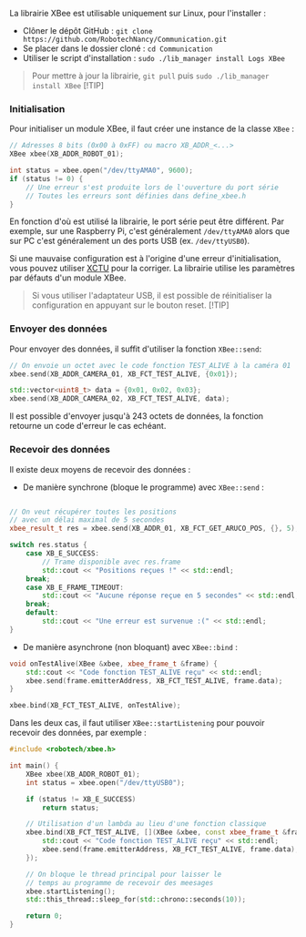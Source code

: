 [order]:       # (2)
[title]:       # (Utiliser la librairie)
[description]: # (Comment utiliser la librairie XBee sur une Raspberry Pi)

La librairie XBee est utilisable uniquement sur Linux, pour l'installer :

- Clôner le dépôt GitHub : `git clone https://github.com/RobotechNancy/Communication.git`
- Se placer dans le dossier cloné : `cd Communication`
- Utiliser le script d'installation : `sudo ./lib_manager install Logs XBee`

> Pour mettre à jour la librairie, `git pull` puis `sudo ./lib_manager install XBee`
> [!TIP]

### Initialisation

Pour initialiser un module XBee, il faut créer une instance de la classe `XBee` :
```cpp
// Adresses 8 bits (0x00 à 0xFF) ou macro XB_ADDR_<...>
XBee xbee(XB_ADDR_ROBOT_01);

int status = xbee.open("/dev/ttyAMA0", 9600);
if (status != 0) {
    // Une erreur s'est produite lors de l'ouverture du port série
    // Toutes les erreurs sont définies dans define_xbee.h
}
```

En fonction d'où est utilisé la librairie, le port série peut être différent.
Par exemple, sur une Raspberry Pi, c'est généralement `/dev/ttyAMA0` alors que sur PC c'est généralement un des ports USB (ex. `/dev/ttyUSB0`).

Si une mauvaise configuration est à l'origine d'une erreur d'initialisation, vous pouvez utiliser [XCTU](https://www.digi.com/products/embedded-systems/digi-xbee/digi-xbee-tools/xctu) pour la corriger. La librairie utilise les paramètres par défauts d'un module XBee.

> Si vous utiliser l'adaptateur USB, il est possible de réinitialiser la configuration en appuyant sur le bouton reset.
> [!TIP]

### Envoyer des données

Pour envoyer des données, il suffit d'utiliser la fonction `XBee::send`:
```cpp
// On envoie un octet avec le code fonction TEST_ALIVE à la caméra 01
xbee.send(XB_ADDR_CAMERA_01, XB_FCT_TEST_ALIVE, {0x01});

std::vector<uint8_t> data = {0x01, 0x02, 0x03};
xbee.send(XB_ADDR_CAMERA_02, XB_FCT_TEST_ALIVE, data);
```

Il est possible d'envoyer jusqu'à 243 octets de données, la fonction retourne un code d'erreur le cas echéant.

### Recevoir des données

Il existe deux moyens de recevoir des données :

- De manière synchrone (bloque le programme) avec `XBee::send` :
```cpp

// On veut récupérer toutes les positions
// avec un délai maximal de 5 secondes
xbee_result_t res = xbee.send(XB_ADDR_01, XB_FCT_GET_ARUCO_POS, {}, 5);

switch res.status {
    case XB_E_SUCCESS:
        // Trame disponible avec res.frame
        std::cout << "Positions reçues !" << std::endl;
    break;
    case XB_E_FRAME_TIMEOUT:
        std::cout << "Aucune réponse reçue en 5 secondes" << std::endl;
    break;
    default:
        std::cout << "Une erreur est survenue :(" << std::endl;
}
```
- De manière asynchrone (non bloquant) avec `XBee::bind` :
```cpp
void onTestAlive(XBee &xbee, xbee_frame_t &frame) {
    std::cout << "Code fonction TEST_ALIVE reçu" << std::endl;
    xbee.send(frame.emitterAddress, XB_FCT_TEST_ALIVE, frame.data);
}

xbee.bind(XB_FCT_TEST_ALIVE, onTestAlive);
```

Dans les deux cas, il faut utiliser `XBee::startListening` pour pouvoir recevoir des données, par exemple :
```cpp
#include <robotech/xbee.h>

int main() {
    XBee xbee(XB_ADDR_ROBOT_01);
    int status = xbee.open("/dev/ttyUSB0");

    if (status != XB_E_SUCCESS)
        return status;

    // Utilisation d'un lambda au lieu d'une fonction classique
    xbee.bind(XB_FCT_TEST_ALIVE, [](XBee &xbee, const xbee_frame_t &frame) {
        std::cout << "Code fonction TEST_ALIVE reçu" << std::endl;
        xbee.send(frame.emitterAddress, XB_FCT_TEST_ALIVE, frame.data);
    });

    // On bloque le thread principal pour laisser le 
    // temps au programme de recevoir des meesages
    xbee.startListening();
    std::this_thread::sleep_for(std::chrono::seconds(10));

    return 0;
}
```
